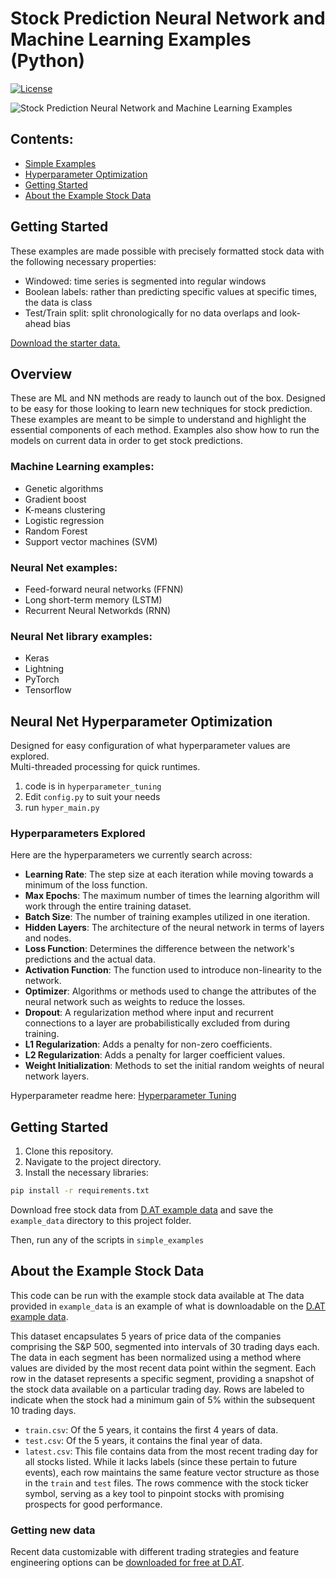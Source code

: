 # Stock Prediction Neural Network and Machine Learning Examples (Python)

[![License](https://img.shields.io/badge/License-Apache_2.0-blue.svg)](https://opensource.org/licenses/Apache-2.0)

![Stock Prediction Neural Network and Machine Learning Examples ](https://repository-images.githubusercontent.com/669594930/1b661bb8-d5d8-40ad-9d94-c3084f3df2fc)

## Contents:
* [Simple Examples](#simple-examples)
* [Hyperparameter Optimization](#hyperparameter-optimization)
* [Getting Started](#getting-started)
* [About the Example Stock Data](#about-the-example-stock-data)

## Getting Started

These examples are made possible with precisely formatted stock data with the following necessary properties:
* Windowed: time series is segmented into regular windows
* Boolean labels: rather than predicting specific values at specific times, the data is class
* Test/Train split: split chronologically for no data overlaps and look-ahead bias

[Download the starter data.](https://d.at/example-data)

## Overview
These are ML and NN methods are ready to launch out of the box.  Designed to be easy for those looking to learn new techniques for
stock prediction. These examples are meant to be simple to understand and highlight the essential components of each
method. Examples also show how to run the models on current data in order to get stock predictions.

### Machine Learning examples:
* Genetic algorithms
* Gradient boost
* K-means clustering
* Logistic regression
* Random Forest
* Support vector machines (SVM)

### Neural Net examples:
* Feed-forward neural networks (FFNN)
* Long short-term memory (LSTM)
* Recurrent Neural Networkds (RNN)

### Neural Net library examples:
* Keras
* Lightning
* PyTorch
* Tensorflow

## Neural Net Hyperparameter Optimization
Designed for easy configuration of what hyperparameter values are explored.  
Multi-threaded processing for quick runtimes.

1. code is in `hyperparameter_tuning`
2. Edit `config.py` to suit your needs
3. run `hyper_main.py`

### Hyperparameters Explored

Here are the hyperparameters we currently search across:

- **Learning Rate**: The step size at each iteration while moving towards a minimum of the loss function.
- **Max Epochs**: The maximum number of times the learning algorithm will work through the entire training dataset.
- **Batch Size**: The number of training examples utilized in one iteration.
- **Hidden Layers**: The architecture of the neural network in terms of layers and nodes.
- **Loss Function**: Determines the difference between the network's predictions and the actual data.
- **Activation Function**: The function used to introduce non-linearity to the network.
- **Optimizer**: Algorithms or methods used to change the attributes of the neural network such as weights to reduce the
  losses.
- **Dropout**: A regularization method where input and recurrent connections to a layer are probabilistically excluded
  from during training.
- **L1 Regularization**: Adds a penalty for non-zero coefficients.
- **L2 Regularization**: Adds a penalty for larger coefficient values.
- **Weight Initialization**: Methods to set the initial random weights of neural network layers.

Hyperparameter readme here:  [Hyperparameter Tuning](hyperparameter_tuning/README.md)

## Getting Started

1. Clone this repository.
2. Navigate to the project directory.
3. Install the necessary libraries:

```bash
pip install -r requirements.txt
```

Download free stock data from [D.AT example data](https://d.at/example-data) 
and save the `example_data` directory to this project folder. 

Then, run any of the scripts in `simple_examples`

## About the Example Stock Data

This code can be run with the example stock data available at 
The data provided in `example_data` is an example of what is downloadable on the
[D.AT example data](https://d.at/example-data).

This dataset encapsulates 5 years of price data of the companies comprising the S&P 500,
segmented into intervals of 30 trading days each. The data in each segment
has been normalized using a method where values are divided by the most
recent data point within the segment. Each row in the dataset represents a
specific segment, providing a snapshot of the stock data available on a
particular trading day. Rows are labeled to indicate when the
stock had a minimum gain of 5% within the subsequent 10 trading days.

* `train.csv`: Of the 5 years, it contains the first 4 years of data.
* `test.csv`: Of the 5 years, it contains the final year of data.
* `latest.csv`: This file contains data from the most recent trading
  day for all stocks listed. While it lacks labels (since these pertain to future events),
  each row maintains the same feature vector structure as those in the `train` and `test`
  files. The rows commence with the stock ticker symbol, serving as a key tool to pinpoint
  stocks with promising prospects for good performance.

### Getting new data

Recent data customizable with different trading strategies and feature engineering options can be [downloaded for free
at D.AT](https://d.at/ref/github-python-examples).


